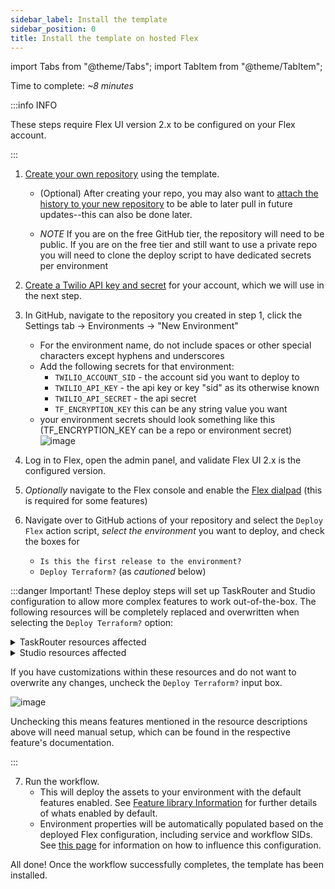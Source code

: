 ```yaml
---
sidebar_label: Install the template
sidebar_position: 0
title: Install the template on hosted Flex
---
```

import Tabs from "@theme/Tabs";
import TabItem from "@theme/TabItem";


Time to complete: _~8 minutes_

:::info INFO

These steps require Flex UI version 2.x to be configured on your Flex account.

:::

1. [Create your own repository](https://github.com/twilio-professional-services/flex-project-template/generate) using the template.
   - (Optional) After creating your repo, you may also want to [attach the history to your new repository](/building/merge-future-updates) to be able to later pull in future updates--this can also be done later.
   
   - _NOTE_ If you are on the free GitHub tier, the repository will need to be public. If you are on the free tier and still want to use a private repo you will need to clone the deploy script to have dedicated secrets per environment
2. [Create a Twilio API key and secret](https://www.twilio.com/docs/glossary/what-is-an-api-key#how-can-i-create-api-keys) for your account, which we will use in the next step.
3. In GitHub, navigate to the repository you created in step 1, click the Settings tab -> Environments -> "New Environment"
   - For the environment name, do not include spaces or other special characters except hyphens and underscores
   - Add the following secrets for that environment:
     - `TWILIO_ACCOUNT_SID` - the account sid you want to deploy to
     - `TWILIO_API_KEY` - the api key or key "sid" as its otherwise known
     - `TWILIO_API_SECRET` - the api secret
     - `TF_ENCRYPTION_KEY` this can be any string value you want
   - your environment secrets should look something like this (TF_ENCRYPTION_KEY can be a repo or environment secret)
   ![image](/img/guides/github-secrets.png)

4. Log in to Flex, open the admin panel, and validate Flex UI 2.x is the configured version.
5. _Optionally_ navigate to the Flex console and enable the [Flex dialpad](https://console.twilio.com/us1/develop/flex/manage/voice?frameUrl=%2Fconsole%2Fflex%2Fvoice%3Fx-target-region%3Dus1) (this is required for some features)
6. Navigate over to GitHub actions of your repository and select the `Deploy Flex` action script, _select the environment_ you want to deploy, and check the boxes for
   - `Is this the first release to the environment?`
   - `Deploy Terraform?`  (as *cautioned* below)

:::danger Important!
These deploy steps will set up TaskRouter and Studio configuration to allow more complex features to work out-of-the-box. The following resources will be completely replaced and overwritten when selecting the `Deploy Terraform?` option:

<details><summary>TaskRouter resources affected</summary>

<Tabs>

<TabItem value="workflows" label="Workflows" default>

| Name | Existing or New | Description |
| -----| --------------------| ------------|
| Assign To Anyone | Existing | Modified to support [Park Interaction](/feature-library/park-interaction) and Demonstrate filters for Sales and Support queues|
| Chat Transfer | New | Workflow that supports the [Conversation Transfer](/feature-library/conversation-transfer) feature |
| Callback | New | Workflow that supports the requeuing of callbacks and voicemails from the [callback and voicemails](/feature-library/callback-and-voicemail) feature |
| Internal Call | New | Workflow that supports the  [Internal Call](/feature-library/internal-call) feature|

</TabItem>

<TabItem value="queues" label="Task Queues" >

| Name | Existing or New  | Description |
| -----| --------------------| ------------|
| Everyone | Existing | No modifications from out-of-box Flex version  |
| Template Example Sales| New | Sample queue for "Sales" calls |
| Template Example Support | New | Sample queue for "Support" calls |
| Internal Calls | New | Queue that supports the [Internal Call](/feature-library/internal-call) feature|

</TabItem>

<TabItem value="activities" label="Activities" >

| Name | Existing or New  | Description |
| -----| --------------------| ------------|
| Offline | Existing | No modifications from out-of-box Flex version  |
| Available | Existing | No modifications from out-of-box Flex version  |
| Unavailable | Existing | No modifications from out-of-box Flex version  |
| Break | Existing | No modifications from out-of-box Flex version  |
| On A Task | New | Activity to support the [Activity Reservation Handler](/feature-library/activity-reservation-handler) feature |
| On A Task, No ACD | New | Activity to support the [Activity Reservation Handler](/feature-library/activity-reservation-handler) feature |
| Wrap Up | New | Activity to support the [Activity Reservation Handler](/feature-library/activity-reservation-handler) feature |
| Wrap Up, No ACD | New | Activity to support the [Activity Reservation Handler](/feature-library/activity-reservation-handler) feature |

</TabItem>

<TabItem value="channels" label="Task Channels" >

| Name | Existing or New  | Description |
| -----| --------------------| ------------|
| Voice | Existing | No modifications from out-of-box Flex version  |
| Chat | Existing | No modifications from out-of-box Flex version  |

</TabItem>

</Tabs>
</details>

<details><summary>Studio resources affected</summary>

| Name | Existing or New  | Description |
| -----| --------------------| ------------|
| Voice IVR | Existing | Modified to include a schedule manager lookup and to add a callback or voicemail option while waiting in queue |
| Messaging Flow | Existing | Modified to provide a sales or support routing option |
| Chat Flow | Existing | No modifications from out-of-box Flex version |

</details>

If you have customizations within these resources and do not want to overwrite any changes, uncheck the `Deploy Terraform?` input box.

![image](/img/guides/github-trigger.png)

Unchecking this means features mentioned in the resource descriptions above will need manual setup, which can be found in the respective feature's documentation.

:::

7. Run the workflow.
   - This will deploy the assets to your environment with the default features enabled. See [Feature library Information](/feature-library/overview) for further details of whats enabled by default.
   - Environment properties will be automatically populated based on the deployed Flex configuration, including service and workflow SIDs. See [this page](/building/template-utilities/configuration#influencing-the-automatic-configuration) for information on how to influence this configuration.
 

All done! Once the workflow successfully completes, the template has been installed.
